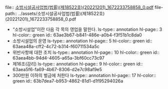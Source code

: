 file:: [소방시설공사업법(법률)(제18522호)(20221201)_1672233758858_0.pdf](../assets/소방시설공사업법(법률)(제18522호)(20221201)_1672233758858_0.pdf)
file-path:: ../assets/소방시설공사업법(법률)(제18522호)(20221201)_1672233758858_0.pdf

- “소방시설업”이란 다음 각 목의 영업을 말한다.
  ls-type:: annotation
  hl-page:: 3
  hl-color:: green
  id:: 63ae3b67-b841-486e-a0b4-f3f51b1c8da0
- 소방시설업의 운영
  ls-type:: annotation
  hl-page:: 5
  hl-color:: green
  id:: 63aea48a-cff2-4c72-b314-f60711534a5c
- 위반사항에 대한 조치
  ls-type:: annotation
  hl-page:: 10
  hl-color:: green
  id:: 63aea4bb-94d4-4605-a65a-3bf60cc73c97
- 제16조(감리)
  ls-type:: annotation
  hl-page:: 9
  hl-color:: green
  id:: 63aea5f6-fa69-4b67-8306-d2e7c98af9e5
- 300만원 이하의 벌금에 처한다
  ls-type:: annotation
  hl-page:: 17
  hl-color:: green
  id:: 63b7dea7-b953-4862-81d1-d1f95294026a